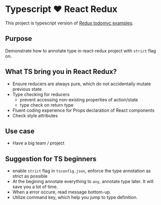 # Typescript ❤️ React Redux

This project is typescript version of [Redux todomvc examples](https://github.com/reduxjs/redux/tree/master/examples/todomvc).

## Purpose
Demonstrate how to annotate type in react-redux project with `strict` flag on.

## What TS bring you in React Redux?
- Ensure reducers are always pure, which do not accidentally mutate previous state
- Type checking for reducers
    - prevent accessing non-existing properties of action/state
    - type check on return type
- Fluent coding experience for Props declaration of React components 
- Check style attributes

## Use case
- Have a big team / project

## Suggestion for TS beginners
- enable `strict` flag in `tsconfig.json`, enforce the type annotation as strict as possible
- At the begining annotate everything to `any`, annotate type later. It will save you a lot of time.
- When a error occure, read message bottom-up.
- Utilize command key, which help you jump to type definition.
